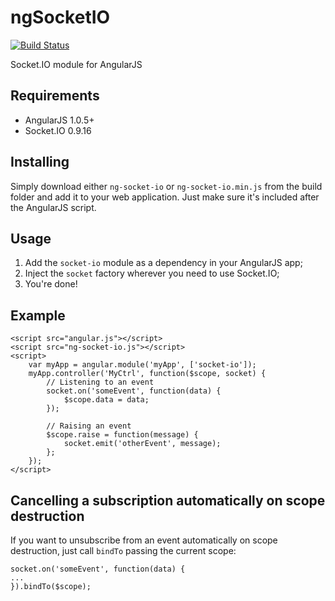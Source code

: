 ngSocketIO
===========
[![Build Status](https://travis-ci.org/mbenford/ngSocketIO.png?branch=master)](https://travis-ci.org/mbenford/ngSocketIO)

Socket.IO module for AngularJS

## Requirements

 - AngularJS 1.0.5+
 - Socket.IO 0.9.16

## Installing

Simply download either `ng-socket-io` or `ng-socket-io.min.js` from the build folder and add it to your web application. Just make sure it's included after the AngularJS script.

## Usage

 1. Add the `socket-io` module as a dependency in your AngularJS app;
 2. Inject the `socket` factory wherever you need to use Socket.IO;
 3. You're done!

## Example

    <script src="angular.js"></script>
    <script src="ng-socket-io.js"></script>
    <script>
        var myApp = angular.module('myApp', ['socket-io']);
        myApp.controller('MyCtrl', function($scope, socket) {
            // Listening to an event
            socket.on('someEvent', function(data) {
                $scope.data = data;
            });

            // Raising an event
            $scope.raise = function(message) {            
                socket.emit('otherEvent', message);
            };
        });
    </script>
    
## Cancelling a subscription automatically on scope destruction

If you want to unsubscribe from an event automatically on scope destruction, just call `bindTo` passing the current scope:

    socket.on('someEvent', function(data) {
    ... 
    }).bindTo($scope);